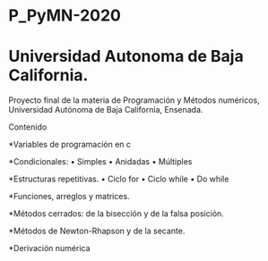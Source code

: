 # P_PyMN-2020
# Universidad Autonoma de Baja California.
Proyecto final de la materia de Programación y Métodos numéricos, Universidad Autónoma de Baja California, Ensenada.

Contenido

*Variables de programación en c

*Condicionales:
  •	Simples 
  •	Anidadas 
  •	Múltiples 

*Estructuras repetitivas.
  •	Ciclo for
  •	Ciclo while 
  •	Do while 

*Funciones, arreglos y matrices. 

*Métodos cerrados: de la bisección y de la falsa posición.

*Métodos de Newton-Rhapson y de la secante. 

*Derivación numérica
